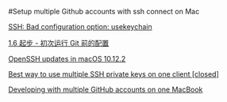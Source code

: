 #Setup multiple Github accounts with ssh connect on Mac






[SSH: Bad configuration option: usekeychain](https://www.unixtutorial.org/ssh-bad-configuration-option-usekeychain/)


[1.6 起步 - 初次运行 Git 前的配置](https://git-scm.com/book/zh/v2/起步-初次运行-Git-前的配置)

[OpenSSH updates in macOS 10.12.2](https://developer.apple.com/library/archive/technotes/tn2449/_index.html)

[Best way to use multiple SSH private keys on one client [closed]
](https://stackoverflow.com/questions/2419566/best-way-to-use-multiple-ssh-private-keys-on-one-client)


[Developing with multiple GitHub accounts on one MacBook](https://medium.com/@ibrahimlawal/developing-with-multiple-github-accounts-on-one-macbook-94ff6d4ab9ca)